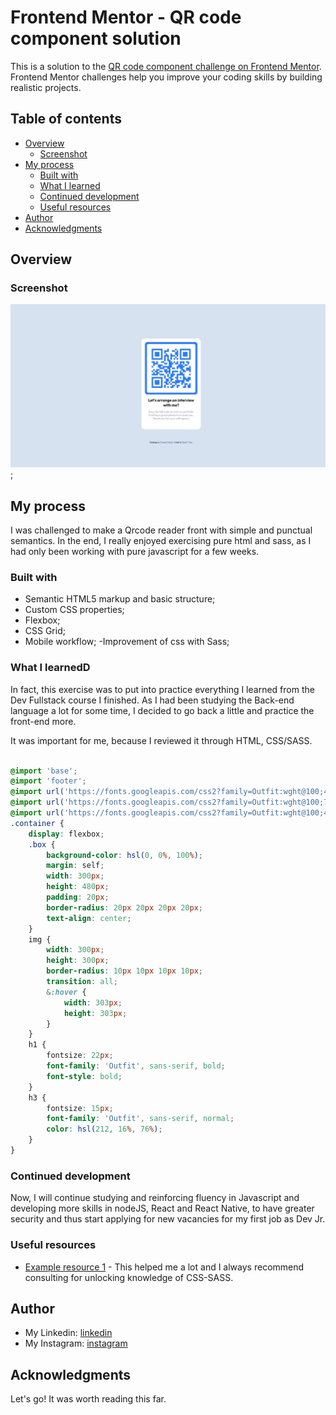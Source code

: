 # Frontend Mentor - QR code component solution

This is a solution to the [QR code component challenge on Frontend Mentor](https://www.frontendmentor.io/challenges/qr-code-component-iux_sIO_H). Frontend Mentor challenges help you improve your coding skills by building realistic projects. 

## Table of contents

- [Overview](#overview)
  - [Screenshot](#screenshot)
- [My process](#my-process)
  - [Built with](#built-with)
  - [What I learned](#what-i-learned)
  - [Continued development](#continued-development)
  - [Useful resources](#useful-resources)
- [Author](#author)
- [Acknowledgments](#acknowledgments)

## Overview

### Screenshot

![Exemplo](images/print_projeto.jpg);


## My process
 
 I was challenged to make a Qrcode reader front with simple and punctual semantics. In the end, I really enjoyed exercising pure html and sass, as I had only been working with pure javascript for a few weeks.
 

### Built with

- Semantic HTML5 markup and basic structure;
- Custom CSS properties;
- Flexbox;
- CSS Grid;
- Mobile workflow;
-Improvement of css with Sass;

### What I learnedD

In fact, this exercise was to put into practice everything I learned from the Dev Fullstack course I finished. As I had been studying the Back-end language a lot for some time, I decided to go back a little and practice the front-end more.

It was important for me, because I reviewed it through HTML, CSS/SASS.

```scss

@import 'base';
@import 'footer';
@import url('https://fonts.googleapis.com/css2?family=Outfit:wght@100;400&display=swap');
@import url('https://fonts.googleapis.com/css2?family=Outfit:wght@100;700&display=swap');
@import url('https://fonts.googleapis.com/css2?family=Outfit:wght@100;400;700&display=swap');
.container {
    display: flexbox;
    .box {
        background-color: hsl(0, 0%, 100%);
        margin: self;
        width: 300px;
        height: 480px;
        padding: 20px;
        border-radius: 20px 20px 20px 20px;
        text-align: center;
    }
    img {
        width: 300px;
        height: 300px;
        border-radius: 10px 10px 10px 10px;
        transition: all;
        &:hover {
            width: 303px;
            height: 303px;
        }
    }
    h1 {
        fontsize: 22px;
        font-family: 'Outfit', sans-serif, bold;
        font-style: bold;
    }
    h3 {
        fontsize: 15px;
        font-family: 'Outfit', sans-serif, normal;
        color: hsl(212, 16%, 76%);
    }
}

```

### Continued development

Now, I will continue studying and reinforcing fluency in Javascript and developing more skills in nodeJS, React and React Native, to have greater security and thus start applying for new vacancies for my first job as Dev Jr.  

### Useful resources

- [Example resource 1](https://www.w3schools.com/css/) - This helped me a lot and I always recommend consulting for unlocking knowledge of CSS-SASS.

## Author

- My Linkedin: [linkedin](https://www.linkedin.com/in/danilovviana/)
- My Instagram: [instagram](https://www.instagram.com/danilovianadev/)


## Acknowledgments

Let's go! It was worth reading this far.


